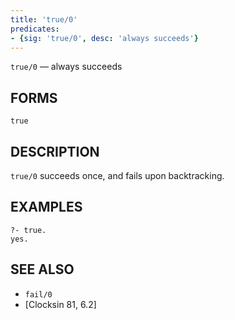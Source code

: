 ```yaml
---
title: 'true/0'
predicates:
- {sig: 'true/0', desc: 'always succeeds'}
---
```

`true/0` — always succeeds


## FORMS

`true`

## DESCRIPTION

`true/0` succeeds once, and fails upon backtracking.

## EXAMPLES

```
?- true.
yes.
```


## SEE ALSO

- `fail/0`
- [Clocksin 81, 6.2]

